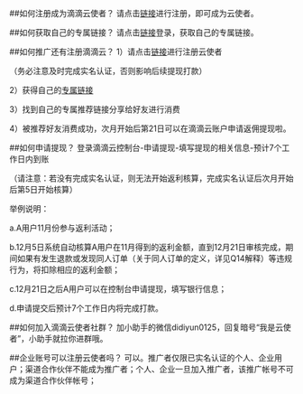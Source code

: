 ##如何注册成为滴滴云使者？
请点击[链接](https://www.didiyun.com/envoy/e-index.html)进行注册，即可成为云使者。 

##如何获取自己的专属链接？
请点击[链接](https://app.didiyun.com/#/envoy/)登录，获取自己的专属链接。

##如何推广还有注册滴滴云？
1）请点击[链接](https://www.didiyun.com/envoy/e-index.html)进行注册云使者

（务必注意及时完成实名认证，否则影响后续提现打款）

2）获得自己的[专属链接](https://app.didiyun.com/#/envoy/)

3）找到自己的专属推荐链接分享给好友进行消费

4）被推荐好友消费成功，次月开始后第21日可以在滴滴云账户申请返佣提现啦。

##如何申请提现？
登录滴滴云控制台-申请提现-填写提现的相关信息-预计7个工作日内到账

（请注意：若没有完成实名认证，则无法开始返利核算，完成实名认证后次月开始后第5日开始核算）

举例说明：

a.A用户11月份参与返利活动；

b.12月5日系统自动核算A用户在11月得到的返利金额，直到12月21日审核完成，期间如果有发生退款或发现同人订单（关于同人订单的定义，详见Q14解释）等违规行为，将扣除相应的返利金额；

c.12月21日之后A用户可以在控制台申请提现，填写银行信息；

d.申请提交后预计7个工作日内将完成打款。

##如何加入滴滴云使者社群？
加小助手的微信didiyun0125，回复暗号“我是云使者”，小助手就拉你进群哦。

##企业账号可以注册云使者吗？
可以。推广者仅限已实名认证的个人、企业用户；渠道合作伙伴不能成为推广者；个人、企业一旦加入推广者，该推广帐号不可成为渠道合作伙伴帐号；